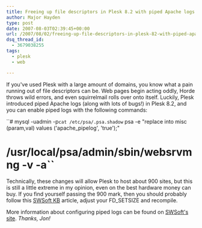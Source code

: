 ```yaml
---
title: Freeing up file descriptors in Plesk 8.2 with piped Apache logs
author: Major Hayden
type: post
date: 2007-08-03T02:39:45+00:00
url: /2007/08/02/freeing-up-file-descriptors-in-plesk-82-with-piped-apache-logs/
dsq_thread_id:
  - 3679038255
tags:
  - plesk
  - web

---
```

If you've used Plesk with a large amount of domains, you know what a pain running out of file descriptors can be. Web pages begin acting oddly, Horde throws wild errors, and even squirrelmail rolls over onto itself. Luckily, Plesk introduced piped Apache logs (along with lots of bugs!) in Plesk 8.2, and you can enable piped logs with the following commands:

``# mysql -uadmin -p`cat /etc/psa/.psa.shadow` psa -e "replace into misc (param,val) values ('apache_pipelog', 'true');"<br />
# /usr/local/psa/admin/sbin/websrvmng -v -a``

Technically, these changes will allow Plesk to host about 900 sites, but this is still a little extreme in my opinion, even on the best hardware money can buy. If you find yourself passing the 900 mark, then you should probably follow this [SWSoft KB][1] article, adjust your FD_SETSIZE and recompile.

More information about configuring piped logs can be found on [SWSoft's site][2]. _Thanks, Jon!_

 [1]: http://kb.swsoft.com/en/260
 [2]: http://kb.swsoft.com/en/2066
